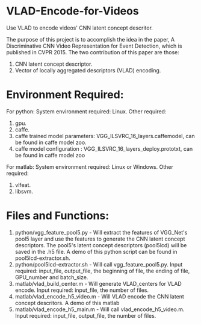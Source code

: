 # VLAD-Encode-for-Videos

Use VLAD to encode videos' CNN latent concept descritor. 

The purpose of this project is to accomplish the idea in the paper, A Discriminative CNN Video Representation for Event Detection, which is published in CVPR 2015. 
The two contribution of this paper are those:

1. CNN latent concept descriptor.
2. Vector of locally aggregated descriptors (VLAD) encoding.

# Environment Required: 

For python: 
System environment required: Linux. 
Other required:  
1. gpu.
2. caffe. 
3. caffe trained model parameters: VGG_ILSVRC_16_layers.caffemodel, can be found in caffe model zoo. 
4. caffe model configuration : VGG_ILSVRC_16_layers_deploy.prototxt, can be found in caffe model zoo

For matlab: 
System environment required: Linux or Windows. 
Other required: 
1. vlfeat.
2. libsvm.


# Files and Functions: 

1. python/vgg_feature_pool5.py - Will extract the features of VGG_Net's pool5 layer and use the features to generate the CNN latent concept descriptors. The pool5's latent concept descriptors (pool5lcd) will be saved in the .h5 file. A demo of this python script can be found in pool5lcd-extractor.sh.
2. python/pool5lcd-extractor.sh - Will call vgg_feature_pool5.py. Input required: input_file, output_file, the beginning of file, the ending of file, GPU_number and batch_size. 
3. matlab/vlad_build_center.m - Will generate VLAD_centers for VLAD encode. Input required: input_file, the number of files. 
4. matlab/vlad_encode_h5_video.m - Will VLAD encode the CNN latent concept descritors. A demo of this matlab
5. matlab/vlad_encode_h5_main.m - Will call vlad_encode_h5_video.m. Input required: input_file, output_file, the number of files. 
